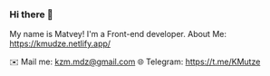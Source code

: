 ### Hi there 👋
My name is Matvey!
I'm a Front-end developer.
About Me: https://kmudze.netlify.app/

✉️ Mail me: kzm.mdz@gmail.com
🌐 Telegram: https://t.me/KMutze
